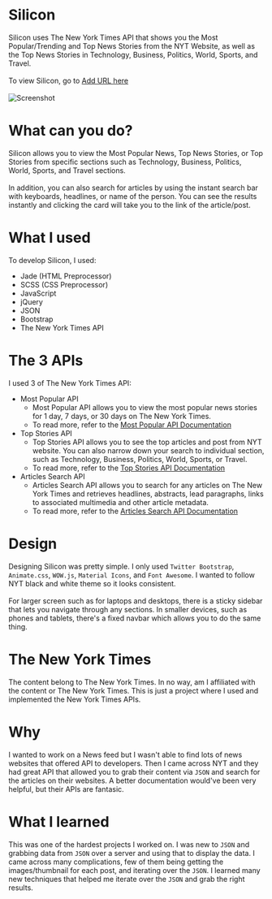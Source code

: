 # Silicon
Silicon uses The New York Times API that shows you the Most Popular/Trending and Top News Stories from the NYT Website, as well as the Top News Stories in Technology, Business, Politics, World, Sports, and Travel.
<br><br>
To view Silicon, go to [Add URL here](http://github.com/narulakeshav/silicon)
<br><br>
![Screenshot](https://i.imgur.com/RFj8fS1.png)

# What can you do?
Silicon allows you to view the Most Popular News, Top News Stories, or Top Stories from specific sections such as Technology, Business, Politics, World, Sports, and Travel sections.
<br><br>
In addition, you can also search for articles by using the instant search bar with keyboards, headlines, or name of the person. You can see the results instantly and clicking the card will take you to the link of the article/post.

# What I used
To develop Silicon, I used:

* Jade (HTML Preprocessor)
* SCSS (CSS Preprocessor)
* JavaScript
* jQuery
* JSON
* Bootstrap
* The New York Times API

# The 3 APIs
I used 3 of The New York Times API:

* Most Popular API
    * Most Popular API allows you to view the most popular news stories for 1 day, 7 days, or 30 days on The New York Times.
    * To read more, refer to the [Most Popular API Documentation](http://developer.nytimes.com/docs/most_popular_api/) 
* Top Stories API
    * Top Stories API allows you to see the top articles and post from NYT website. You can also narrow down your search to individual section, such as Technology, Business, Politics, World, Sports, or Travel.
    * To read more, refer to the [Top Stories API Documentation](http://developer.nytimes.com/docs/top_stories_api/)
* Articles Search API
    * Articles Search API allows you to search for any articles on The New York Times and retrieves headlines, abstracts, lead paragraphs, links to associated multimedia and other article metadata. 
    * To read more, refer to the [Articles Search API Documentation](http://developer.nytimes.com/docs/read/article_search_api_v2)

# Design
Designing Silicon was pretty simple. I only used `Twitter Bootstrap`, `Animate.css`, `WOW.js`, `Material Icons`, and `Font Awesome`. I wanted to follow NYT black and white theme so it looks consistent. 
<br><br>
For larger screen such as for laptops and desktops, there is a sticky sidebar that lets you navigate through any sections. In smaller devices, such as phones and tablets, there's a fixed navbar which allows you to do the same thing.

# The New York Times
The content belong to The New York Times. In no way, am I affiliated with the content or The New York Times. This is just a project where I used and implemented the New York Times APIs.

# Why
I wanted to work on a News feed but I wasn't able to find lots of news websites that offered API to developers. Then I came across NYT and they had great API that allowed you to grab their content via `JSON` and search for the articles on their websites. A better documentation would've been very helpful, but their APIs are fantasic.

# What I learned
This was one of the hardest projects I worked on. I was new to `JSON` and grabbing data from `JSON` over a server and using that to display the data. I came across many complications, few of them being getting the images/thumbnail for each post, and iterating over the `JSON`. I learned many new techniques that helped me iterate over the `JSON` and grab the right results. 